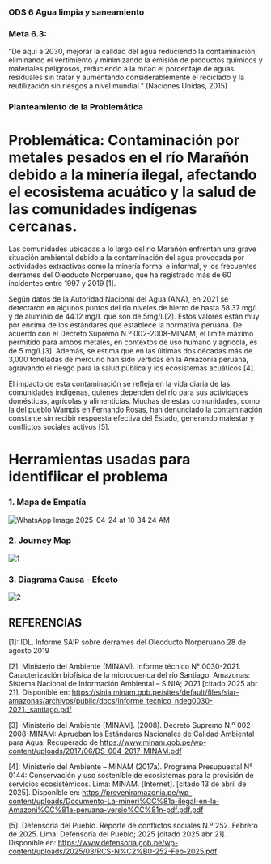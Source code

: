 ### ODS 6 Agua limpia y saneamiento
### Meta 6.3:
“De aquí a 2030, mejorar la calidad del agua reduciendo la contaminación, eliminando el vertimiento y minimizando la emisión de productos químicos y materiales peligrosos, reduciendo a la mitad el porcentaje de aguas residuales sin tratar y aumentando considerablemente el reciclado y la reutilización sin riesgos a nivel mundial.” (Naciones Unidas, 2015)

### Planteamiento de la Problemática

# Problemática: Contaminación por metales pesados en el río Marañón debido a la minería ilegal, afectando el ecosistema acuático y la salud de las comunidades indígenas cercanas.

Las comunidades ubicadas a lo largo del río Marañón enfrentan una grave situación ambiental debido a la contaminación del agua provocada por actividades extractivas como la minería formal e informal, y los frecuentes derrames del Oleoducto Norperuano, que ha registrado más de 60 incidentes entre 1997 y 2019 [1]. 

Según datos de la Autoridad Nacional del Agua (ANA), en 2021 se detectaron en algunos puntos del río niveles de hierro de hasta 58.37 mg/L y de aluminio de 44.12 mg/L que son de 5mg/L[2]. Estos valores están muy por encima de los estándares que establece la normativa peruana. De acuerdo con el Decreto Supremo N.º 002-2008-MINAM, el límite máximo permitido para ambos metales, en contextos de uso humano y agrícola, es de 5 mg/L[3]. Además, se estima que en las últimas dos décadas más de 3,000 toneladas de mercurio han sido vertidas en la Amazonía peruana, agravando el riesgo para la salud pública y los ecosistemas acuáticos [4].

El impacto de esta contaminación se refleja en la vida diaria de las comunidades indígenas, quienes dependen del río para sus actividades domésticas, agrícolas y alimenticias. Muchas de estas comunidades, como la del pueblo Wampis en Fernando Rosas, han denunciado la contaminación constante sin recibir respuesta efectiva del Estado, generando malestar y conflictos sociales activos [5].

# Herramientas usadas para identifiicar el problema

### 1. Mapa de Empatía 
![WhatsApp Image 2025-04-24 at 10 34 24 AM](https://github.com/user-attachments/assets/c7e3dd6d-b5d5-4763-a29d-ecb720cb3ddf)

### 2. Journey Map 
![1](https://github.com/user-attachments/assets/88c0ba94-b1d4-458a-988d-537ebda97820)

### 3. Diagrama Causa - Efecto 

![2](https://github.com/user-attachments/assets/29b7b2cf-8058-4812-b4d7-0f0ad7e2d17b)

## REFERENCIAS

[1]: IDL. Informe SAIP sobre derrames del Oleoducto Norperuano 28 de agosto 2019

[2]: Ministerio del Ambiente (MINAM). Informe técnico N° 0030-2021. Caracterización biofísica de la microcuenca del río Santiago. Amazonas: Sistema Nacional de Información Ambiental – SINIA; 2021 [citado 2025 abr 21]. Disponible en: https://sinia.minam.gob.pe/sites/default/files/siar-amazonas/archivos/public/docs/informe_tecnico_ndeg0030-2021._santiago.pdf


[3]: Ministerio del Ambiente [MINAM]. (2008). Decreto Supremo N.º 002-2008-MINAM: Aprueban los Estándares Nacionales de Calidad Ambiental para Agua. Recuperado de
https://www.minam.gob.pe/wp-content/uploads/2017/06/DS-004-2017-MINAM.pdf

[4]: Ministerio del Ambiente – MINAM (2017a). Programa Presupuestal N° 0144: Conservación y uso sostenible de ecosistemas para la provisión de servicios ecosistémicos. Lima: MINAM. [Internet]. [citado 13 de abril de 2025]. Disponible en: https://preveniramazonia.pe/wp-content/uploads/Documento-La-mineri%CC%81a-ilegal-en-la-Amazoni%CC%81a-peruana-versio%CC%81n-pdf.pdf.pdf

[5]: Defensoría del Pueblo. Reporte de conflictos sociales N.º 252. Febrero de 2025. Lima: Defensoría del Pueblo; 2025 [citado 2025 abr 21]. Disponible en: https://www.defensoria.gob.pe/wp-content/uploads/2025/03/RCS-N%C2%B0-252-Feb-2025.pdf






